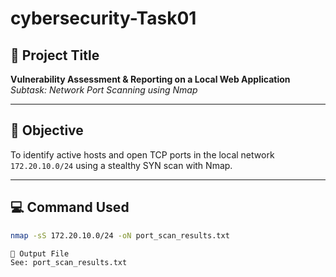 # cybersecurity-Task01

## 📌 Project Title
**Vulnerability Assessment & Reporting on a Local Web Application**  
_Subtask: Network Port Scanning using Nmap_

---

## 🎯 Objective
To identify active hosts and open TCP ports in the local network `172.20.10.0/24` using a stealthy SYN scan with Nmap.

---

## 💻 Command Used
```bash
nmap -sS 172.20.10.0/24 -oN port_scan_results.txt

📁 Output File
See: port_scan_results.txt
